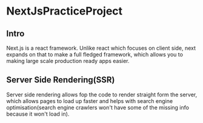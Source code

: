 # NextJsPracticeProject

## Intro
Next.js is a react framework. Unlike react which focuses on client side, next expands on that to make a full fledged framework, which allows you to making large scale production ready apps easier.


## Server Side Rendering(SSR)
Server side rendering allows fop the code to render straight form the server, which allows pages to load up faster and helps with search engine optimisation(search engine crawlers won't have some of the missing info because it won't load in).
